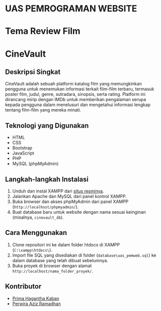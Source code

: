# UAS PEMROGRAMAN WEBSITE
# Tema Review Film


# CineVault

## Deskripsi Singkat
CineVault adalah sebuah platform katalog film yang memungkinkan pengguna untuk menemukan informasi terkait film-film terbaru, termasuk poster film, judul, genre, sutradara, sinopsis, serta rating. Platform ini dirancang mirip dengan IMDb untuk memberikan pengalaman serupa kepada pengguna dalam menelusuri dan mengetahui informasi lengkap tentang film-film yang mereka minati.

## Teknologi yang Digunakan
- HTML
- CSS
- Bootstrap
- JavaScript
- PHP
- MySQL (phpMyAdmin)

## Langkah-langkah Instalasi
1. Unduh dan instal XAMPP dari [situs resminya](https://www.apachefriends.org/index.html).
2. Jalankan Apache dan MySQL dari panel kontrol XAMPP.
3. Buka browser dan akses phpMyAdmin dari panel XAMPP (`http://localhost/phpmyadmin/`).
4. Buat database baru untuk website dengan nama sesuai keinginan (misalnya, `cinevault_db`).

## Cara Menggunakan
1. Clone repositori ini ke dalam folder htdocs di XAMPP (`C:\xampp\htdocs\`).
2. Import file SQL yang disediakan di folder (`database\uas_pemweb.sql`) ke dalam database yang telah dibuat sebelumnya.
3. Buka proyek di browser dengan alamat `http://localhost/nama_folder_proyek/`.

## Kontributor
- [Prima Hagantha Kaban](https://github.com/primahagantha/)
- [Perwira Aziz Ramadhan](https://github.com/perwiraazizramadhan)
<!-- - [Nama Anggota Kelompok 3](link_profil_github) -->

